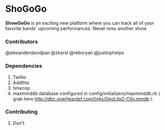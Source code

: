 **ShoGoGo**
=====================

**ShowGoGo** is an exciting new platform where you can track all of your favorite bands' upcoming performances. Never miss another show.

### Contributors
@alexanderdavidpan
@zkarst
@reboryan
@justinphelps

### Dependencies 
1. Twillio
2. Addthis
3. timecop
4. maxminddb database configured in config/initializers/maxminddb.rb  ( grab here http://dbc.overheardsf.com/links/GeoLite2-City.mmdb ). 


### Contributing
1. Don't



